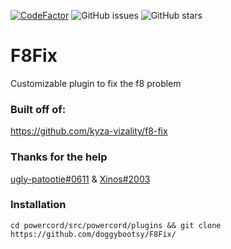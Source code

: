 <a href="https://www.codefactor.io/repository/github/doggybootsy/f8fix/overview/main"><img src="https://www.codefactor.io/repository/github/doggybootsy/f8fix/badge/main" alt="CodeFactor" /></a>
![GitHub issues](https://img.shields.io/github/issues/doggybootsy/F8Fix?style=flat)
![GitHub stars](https://img.shields.io/github/stars/doggybootsy/F8Fix?style=flat)

# F8Fix
Customizable plugin to fix the f8 problem

### Built off of:
https://github.com/kyza-vizality/f8-fix

### Thanks for the help
[ugly-patootie#0611](https://github.com/E-boi)
&
[Xinos#2003](https://github.com/userXinos)

### Installation
`cd powercord/src/powercord/plugins && git clone https://github.com/doggybootsy/F8Fix/`
